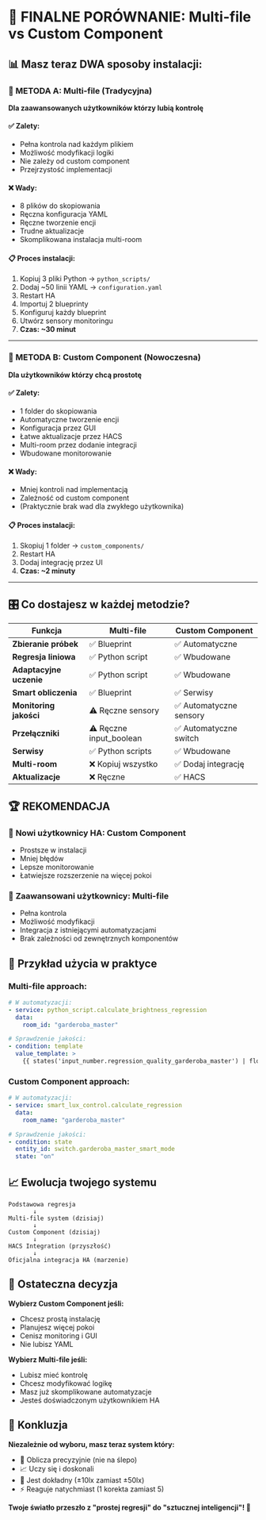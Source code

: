 # 🚀 FINALNE PORÓWNANIE: Multi-file vs Custom Component

## 📊 Masz teraz DWA sposoby instalacji:

### 🔧 METODA A: Multi-file (Tradycyjna)
**Dla zaawansowanych użytkowników którzy lubią kontrolę**

#### ✅ Zalety:
- Pełna kontrola nad każdym plikiem
- Możliwość modyfikacji logiki  
- Nie zależy od custom component
- Przejrzystość implementacji

#### ❌ Wady:
- 8 plików do skopiowania
- Ręczna konfiguracja YAML
- Ręczne tworzenie encji
- Trudne aktualizacje
- Skomplikowana instalacja multi-room

#### 📋 Proces instalacji:
1. Kopiuj 3 pliki Python → `python_scripts/`
2. Dodaj ~50 linii YAML → `configuration.yaml`
3. Restart HA
4. Importuj 2 blueprinty
5. Konfiguruj każdy blueprint
6. Utwórz sensory monitoringu
7. **Czas: ~30 minut**

---

### 🎯 METODA B: Custom Component (Nowoczesna) 
**Dla użytkowników którzy chcą prostotę**

#### ✅ Zalety:
- 1 folder do skopiowania
- Automatyczne tworzenie encji
- Konfiguracja przez GUI
- Łatwe aktualizacje przez HACS
- Multi-room przez dodanie integracji
- Wbudowane monitorowanie

#### ❌ Wady:
- Mniej kontroli nad implementacją
- Zależność od custom component
- (Praktycznie brak wad dla zwykłego użytkownika)

#### 📋 Proces instalacji:
1. Skopiuj 1 folder → `custom_components/`
2. Restart HA
3. Dodaj integrację przez UI
4. **Czas: ~2 minuty**

---

## 🎛️ Co dostajesz w każdej metodzie?

| Funkcja | Multi-file | Custom Component |
|---------|------------|------------------|
| **Zbieranie próbek** | ✅ Blueprint | ✅ Automatyczne |
| **Regresja liniowa** | ✅ Python script | ✅ Wbudowane |
| **Adaptacyjne uczenie** | ✅ Python script | ✅ Wbudowane |
| **Smart obliczenia** | ✅ Blueprint | ✅ Serwisy |
| **Monitoring jakości** | ⚠️ Ręczne sensory | ✅ Automatyczne sensory |
| **Przełączniki** | ⚠️ Ręczne input_boolean | ✅ Automatyczne switch |
| **Serwisy** | ✅ Python scripts | ✅ Wbudowane |
| **Multi-room** | ❌ Kopiuj wszystko | ✅ Dodaj integrację |
| **Aktualizacje** | ❌ Ręczne | ✅ HACS |

## 🏆 REKOMENDACJA

### 👶 **Nowi użytkownicy HA**: Custom Component
- Prostsze w instalacji
- Mniej błędów  
- Lepsze monitorowanie
- Łatwiejsze rozszerzenie na więcej pokoi

### 🧙 **Zaawansowani użytkownicy**: Multi-file
- Pełna kontrola
- Możliwość modyfikacji
- Integracja z istniejącymi automatyzacjami
- Brak zależności od zewnętrznych komponentów

## 🚀 Przykład użycia w praktyce

### Multi-file approach:
```yaml
# W automatyzacji:
- service: python_script.calculate_brightness_regression
  data:
    room_id: "garderoba_master"

# Sprawdzenie jakości:
- condition: template
  value_template: >
    {{ states('input_number.regression_quality_garderoba_master') | float > 0.5 }}
```

### Custom Component approach:
```yaml  
# W automatyzacji:
- service: smart_lux_control.calculate_regression
  data:
    room_name: "garderoba_master"

# Sprawdzenie jakości:
- condition: state
  entity_id: switch.garderoba_master_smart_mode
  state: "on"
```

## 📈 Ewolucja twojego systemu

```
Podstawowa regresja 
       ↓
Multi-file system (dzisiaj)
       ↓  
Custom Component (dzisiaj)
       ↓
HACS Integration (przyszłość)
       ↓
Oficjalna integracja HA (marzenie)
```

## 🎯 Ostateczna decyzja

**Wybierz Custom Component jeśli:**
- Chcesz prostą instalację
- Planujesz więcej pokoi
- Cenisz monitoring i GUI
- Nie lubisz YAML

**Wybierz Multi-file jeśli:**
- Lubisz mieć kontrolę
- Chcesz modyfikować logikę
- Masz już skomplikowane automatyzacje
- Jesteś doświadczonym użytkownikiem HA

## 🎉 Konkluzja

**Niezależnie od wyboru, masz teraz system który:**
- 🧠 Oblicza precyzyjnie (nie na ślepo)
- 📈 Uczy się i doskonali
- 🎯 Jest dokładny (±10lx zamiast ±50lx)
- ⚡ Reaguje natychmiast (1 korekta zamiast 5)

**Twoje światło przeszło z "prostej regresji" do "sztucznej inteligencji"! 🚀** 